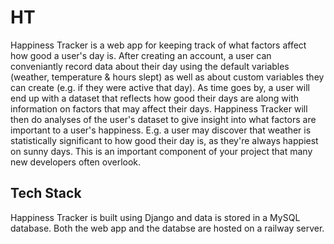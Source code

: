 # HT

Happiness Tracker is a web app for keeping track of what factors affect how good a user's day is. After creating an account, a user can conveniantly
record data about their day using the default variables (weather, temperature & hours slept) as well as about custom variables they can create
(e.g. if they were active that day). As time goes by, a user will end up with a dataset that reflects how good their days are along with information
on factors that may affect their days. Happiness Tracker will then do analyses of the user's dataset to give insight into what factors are important to a
user's happiness. E.g. a user may discover that weather is statistically significant to how good their day is, as they're always happiest on sunny days.
This is an important component of your project that many new developers often overlook.

## Tech Stack
Happiness Tracker is built using Django and data is stored in a MySQL database. Both the web app and the databse are hosted on a railway server.
